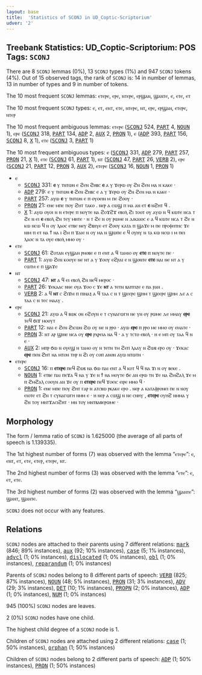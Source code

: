 ```yaml
---
layout: base
title:  'Statistics of SCONJ in UD_Coptic-Scriptorium'
udver: '2'
---
```


## Treebank Statistics: UD_Coptic-Scriptorium: POS Tags: `SCONJ`

There are 8 `SCONJ` lemmas (0%), 13 `SCONJ` types (1%) and 947 `SCONJ` tokens (4%).
Out of 15 observed tags, the rank of `SCONJ` is: 14 in number of lemmas, 13 in number of types and 9 in number of tokens.

The 10 most frequent `SCONJ` lemmas: ⲉⲧⲉⲣⲉ, ⲉⲣⲉ, ⲛⲧⲉⲣⲉ, ⲉⲣϣⲁⲛ, ϣⲁⲛⲧⲉ, ⲉ, ⲉⲧⲉ, ⲉⲧ

The 10 most frequent `SCONJ` types:  ⲉ, ⲉⲧ, ⲉⲛⲧ, ⲉⲧⲉ, ⲛⲧⲉⲣⲉ, ⲛⲧ, ⲉⲣⲉ, ⲉⲣϣⲁⲛ, ⲉⲧⲉⲣⲉ, ⲛⲧⲉⲣ

The 10 most frequent ambiguous lemmas: ⲉⲧⲉⲣⲉ (<tt><a href="cop_scriptorium-pos-SCONJ.html">SCONJ</a></tt> 524, <tt><a href="cop_scriptorium-pos-PART.html">PART</a></tt> 4, <tt><a href="cop_scriptorium-pos-NOUN.html">NOUN</a></tt> 1), ⲉⲣⲉ (<tt><a href="cop_scriptorium-pos-SCONJ.html">SCONJ</a></tt> 318, <tt><a href="cop_scriptorium-pos-PART.html">PART</a></tt> 134, <tt><a href="cop_scriptorium-pos-ADP.html">ADP</a></tt> 2, <tt><a href="cop_scriptorium-pos-AUX.html">AUX</a></tt> 2, <tt><a href="cop_scriptorium-pos-PRON.html">PRON</a></tt> 1), ⲉ (<tt><a href="cop_scriptorium-pos-ADP.html">ADP</a></tt> 393, <tt><a href="cop_scriptorium-pos-PART.html">PART</a></tt> 156, <tt><a href="cop_scriptorium-pos-SCONJ.html">SCONJ</a></tt> 8, <tt><a href="cop_scriptorium-pos-X.html">X</a></tt> 1), ⲉⲧⲉ (<tt><a href="cop_scriptorium-pos-SCONJ.html">SCONJ</a></tt> 3, <tt><a href="cop_scriptorium-pos-PART.html">PART</a></tt> 1)

The 10 most frequent ambiguous types:  ⲉ (<tt><a href="cop_scriptorium-pos-SCONJ.html">SCONJ</a></tt> 331, <tt><a href="cop_scriptorium-pos-ADP.html">ADP</a></tt> 279, <tt><a href="cop_scriptorium-pos-PART.html">PART</a></tt> 257, <tt><a href="cop_scriptorium-pos-PRON.html">PRON</a></tt> 21, <tt><a href="cop_scriptorium-pos-X.html">X</a></tt> 1), ⲉⲧⲉ (<tt><a href="cop_scriptorium-pos-SCONJ.html">SCONJ</a></tt> 61, <tt><a href="cop_scriptorium-pos-PART.html">PART</a></tt> 1), ⲛⲧ (<tt><a href="cop_scriptorium-pos-SCONJ.html">SCONJ</a></tt> 47, <tt><a href="cop_scriptorium-pos-PART.html">PART</a></tt> 26, <tt><a href="cop_scriptorium-pos-VERB.html">VERB</a></tt> 2), ⲉⲣⲉ (<tt><a href="cop_scriptorium-pos-SCONJ.html">SCONJ</a></tt> 21, <tt><a href="cop_scriptorium-pos-PART.html">PART</a></tt> 12, <tt><a href="cop_scriptorium-pos-PRON.html">PRON</a></tt> 3, <tt><a href="cop_scriptorium-pos-AUX.html">AUX</a></tt> 2), ⲉⲧⲉⲣⲉ (<tt><a href="cop_scriptorium-pos-SCONJ.html">SCONJ</a></tt> 16, <tt><a href="cop_scriptorium-pos-NOUN.html">NOUN</a></tt> 1, <tt><a href="cop_scriptorium-pos-PRON.html">PRON</a></tt> 1)


* ⲉ
  * <tt><a href="cop_scriptorium-pos-SCONJ.html">SCONJ</a></tt> 331: <b>ⲉ</b> ⲩ ⲧⲛⲧⲱⲛ ⲉ ϩⲉⲛ ϩⲏⲃⲥ <b>ⲉ</b> ⲁ ⲩ ϫⲉⲣⲱ ⲟⲩ ϩⲛ ϩⲉⲛ ⲙⲁ ⲛ ⲕⲁⲕⲉ ·
  * <tt><a href="cop_scriptorium-pos-ADP.html">ADP</a></tt> 279: ⲉ ⲩ ⲧⲛⲧⲱⲛ <b>ⲉ</b> ϩⲉⲛ ϩⲏⲃⲥ ⲉ ⲁ ⲩ ϫⲉⲣⲱ ⲟⲩ ϩⲛ ϩⲉⲛ ⲙⲁ ⲛ ⲕⲁⲕⲉ ·
  * <tt><a href="cop_scriptorium-pos-PART.html">PART</a></tt> 257: ⲁⲩⲱ <b>ⲉ</b> ⲩ ⲧⲛⲧⲱⲛ ⲉ ⲡ ⲟⲩⲟⲉⲓⲛ ⲙ ⲡⲉ ϩⲟⲟⲩ ·
  * <tt><a href="cop_scriptorium-pos-PRON.html">PRON</a></tt> 21: ⲉⲛⲉ ⲙⲡⲉ ⲡⲟⲩ ϩⲏⲧ ⲧⲁⲕⲟ . ⲛⲉⲣ ⲁ ⲥⲱϣ ⲡ ⲙⲁ ⲁⲛ ⲉⲧ <b>ⲉ</b> ⲛϩⲏⲧ ϥ .
  * <tt><a href="cop_scriptorium-pos-X.html">X</a></tt> 1: ⲁⲩⲱ ⲟⲩⲟⲓ ⲛ ⲛ ⲉⲧⲉⲣⲉ ⲡ ⲛⲟⲩⲧⲉ ⲛⲁ ϩⲟϫϩϫ ⲉⲃⲟⲗ ϩⲓ ⲧⲟⲟⲧ ⲟⲩ ⲁⲩⲱ ⲛ ϥ ⲕⲱⲧⲉ ⲛⲥⲁ ⲧ ϩⲉ ⲛ ⲉⲓ <b>ⲉ</b> ⲉⲃⲟⲗ ϩⲛ ⲧⲉⲩ ⲙⲏⲧⲉ · ⲛ ⲧ ϩⲉ ⲛ ⲟⲩ ⲣⲱⲙⲉ ⲛ ⲇⲓⲕⲁⲓⲟⲥ ⲉ ⲁ ϥ ⲕⲱⲧⲉ ⲛⲥⲁ ⲧ ϩⲉ ⲛ ⲕⲱ ⲛⲥⲱ ϥ ⲛ ⲟⲩ ⲗⲁⲟⲥ ⲉⲧⲃⲉ ⲛⲉⲩ ϩⲃⲏⲩⲉ ⲉⲧ ϩⲟⲟⲩ ⲕⲁⲧⲁ ⲡ ϣⲁϫⲉ ⲙ ⲡⲉ ⲡⲣⲟⲫⲏⲧⲏⲥ ϫⲉ ⲛⲓⲙ ⲡ ⲉⲧ ⲛⲁ ϯ ⲛⲁ ⲓ ϩⲙ ⲡ ϫⲁⲓⲉ ⲛ ⲟⲩ ⲙⲁ ⲛ ϣⲱⲡⲉ ⲉ ϥ ⲟⲩⲏⲩ ⲛ ⲧⲁ ⲕⲱ ⲛⲥⲱ ⲓ ⲙ ⲡⲉⲓ ⲗⲁⲟⲥ ⲛ ⲧⲁ ⲟⲩⲉ ⲉⲃⲟⲗ ⲙⲙⲟ ⲟⲩ ·
* ⲉⲧⲉ
  * <tt><a href="cop_scriptorium-pos-SCONJ.html">SCONJ</a></tt> 61: ϩⲟⲧⲁⲛ ⲉⲩϣⲁⲛ ⲣⲛⲟⲃⲉ ⲉ ⲡ ⲉⲛⲧ ⲁ ϥ ⲧⲁⲙⲓⲟ ⲟⲩ <b>ⲉⲧⲉ</b> ⲡ ⲛⲟⲩⲧⲉ ⲡⲉ ·
  * <tt><a href="cop_scriptorium-pos-PART.html">PART</a></tt> 1: ⲁⲩⲱ ϩⲉⲛ ⲕⲟⲟⲩⲉ ⲛⲉ ⲛⲧ ⲁ ⲩ ϫⲟⲟⲩ ⲉϩⲣⲁⲓ ⲉ ⲛ ϣⲟⲛⲧⲉ <b>ⲉⲧⲉ</b> ⲛⲁⲓ ⲛⲉ ⲛⲧ ⲁ ⲩ ⲥⲱⲧⲙ ⲉ ⲡ ϣⲁϫⲉ
* ⲛⲧ
  * <tt><a href="cop_scriptorium-pos-SCONJ.html">SCONJ</a></tt> 47: <b>ⲛⲧ</b> ⲁ ϥ ⲉⲓ ⲉⲃⲟⲗ ϩⲛ ⲛⲉϥ ⲙⲉⲣⲟⲥ ·
  * <tt><a href="cop_scriptorium-pos-PART.html">PART</a></tt> 26: ϫⲉⲕⲁⲁⲥ ⲛⲛⲉ ⲟⲩⲁ ϫⲟⲟ ⲥ ϫⲉ <b>ⲛⲧ</b> ⲁ ⲧⲉⲧⲛ ⲃⲁⲡⲧⲓⲍⲉ ⲉ ⲡⲁ ⲣⲁⲛ .
  * <tt><a href="cop_scriptorium-pos-VERB.html">VERB</a></tt> 2: ⲁ ϥ <b>ⲛⲧ</b> ⲥ ϩⲓϫⲙ ⲡ ⲡⲓⲛⲁⲝ ⲁ ϥ ⲧⲁⲁ ⲥ ⲛ ⲧ ϣⲉⲉⲣⲉ ϣⲏⲙ ⲧ ϣⲉⲉⲣⲉ ϣⲏⲙ ⲇⲉ ⲁ ⲥ ⲧⲁⲁ ⲥ ⲛ ⲧⲉⲥ ⲙⲁⲁⲩ .
* ⲉⲣⲉ
  * <tt><a href="cop_scriptorium-pos-SCONJ.html">SCONJ</a></tt> 21: ⲁⲩⲱ ⲁ ϥ ⲃⲱⲕ ⲟⲛ ⲉϩⲟⲩⲛ ⲉ ⲧ ⲥⲩⲛⲁⲅⲱⲅⲏ ⲛⲉ ⲩⲛ ⲟⲩ ⲣⲱⲙⲉ ⲇⲉ ⲙⲙⲁⲩ <b>ⲉⲣⲉ</b> ⲧⲉϥ ϭⲓϫ ⲙⲟⲟⲩⲧ
  * <tt><a href="cop_scriptorium-pos-PART.html">PART</a></tt> 12: ⲛⲁⲓ ⲉ ϩⲉⲛ ϩⲓⲥⲱⲛ ϩⲱ ⲟⲩ ⲛⲉ ⲛ ⲣⲣⲟ · ⲁⲩⲱ <b>ⲉⲣⲉ</b> ⲡ ⲣⲣⲟ ⲙⲉ ⲙⲙⲟ ⲟⲩ ⲉⲙⲁⲧⲉ ·
  * <tt><a href="cop_scriptorium-pos-PRON.html">PRON</a></tt> 3: ⲛⲧ ⲁⲣ ϣⲓⲛⲉ ⲛⲥⲁ ⲟⲩ <b>ⲉⲣⲉ</b> ⲣⲭⲣⲉⲓⲁ ⲛⲁ ϥ · ⲁ ⲩ ⲧⲥⲧⲟ ⲉⲃⲟⲗ · ⲏ ⲉ ⲙⲡ ⲟⲩ ⲧⲁⲁ ϥ ⲛ ⲉ ·
  * <tt><a href="cop_scriptorium-pos-AUX.html">AUX</a></tt> 2: ⲙⲡⲣ ϭⲱ ⲛ ⲟⲩⲉϣ ⲛ ⲧⲁⲙⲟ ⲟⲩ ⲛ ⲧⲉⲧⲛ ⲧⲙ ϩⲉⲡ ⲗⲁⲁⲩ ⲛ ϩⲱⲃ ⲉⲣⲟ ⲟⲩ · ϫⲉⲕⲁⲥ <b>ⲉⲣⲉ</b> ⲡⲉⲛ ϩⲏⲧ ⲛⲁ ⲙⲧⲟⲛ ⲧⲏⲣ ⲛ ϩⲓ ⲟⲩ ⲥⲟⲡ ⲁⲛⲟⲛ ⲁⲩⲱ ⲛⲧⲱⲧⲛ ·
* ⲉⲧⲉⲣⲉ
  * <tt><a href="cop_scriptorium-pos-SCONJ.html">SCONJ</a></tt> 16: ⲡ <b>ⲉⲧⲉⲣⲉ</b> ⲡⲉϥ ϩⲱⲃ ⲛⲁ ϭⲱ ⲡⲁⲓ ⲉⲛⲧ ⲁ ϥ ⲕⲟⲧ ϥ ϥ ⲛⲁ ϫⲓ ⲛ ⲟⲩ ⲃⲉⲕⲉ .
  * <tt><a href="cop_scriptorium-pos-NOUN.html">NOUN</a></tt> 1: ⲉⲧⲃⲉ ⲡⲁⲓ ⲡⲉϫⲁ ϥ ⲛⲁ ⲩ ϫⲉ ⲛ ϯ ⲛⲁ ⲙⲟⲩⲧⲉ ϭⲉ ⲁⲛ ⲉⲣⲱ ⲧⲛ ϫⲉ ⲛⲁ ϩⲙϩⲁⲗ ϫⲉ ⲙ ⲡ ϩⲙϩⲁⲗ ⲥⲟⲟⲩⲛ ⲁⲛ ϫⲉ ⲟⲩ ⲡ <b>ⲉⲧⲉⲣⲉ</b> ⲡⲉϥ ϫⲟⲉⲓⲥ ⲉⲓⲣⲉ ⲙⲙⲟ ϥ ·
  * <tt><a href="cop_scriptorium-pos-PRON.html">PRON</a></tt> 1: ⲉⲛⲉ ⲙⲡⲉ ⲡⲟⲩ ϩⲏⲧ ⲅⲁⲣ ⲛ ⲁⲧⲥⲃⲱ ⲣⲕⲁⲕⲉ ⲉⲣⲟ . ⲛⲉⲣ ⲁ ⲕⲁⲧⲁⲫⲣⲟⲛⲉⲓ ⲡⲉ ⲛ ⲛⲟⲩ ⲉⲓⲟⲧⲉ ⲉⲧ ϩⲛ ⲧ ⲥⲩⲛⲁⲅⲱⲅⲏ ⲛⲙⲙ ⲉ · ⲏ ⲛⲉⲣ ⲁ ⲥⲱϣ ⲛ ⲛⲉ ⲥⲛⲏⲩ , <b>ⲉⲧⲉⲣⲉ</b> ⲟⲩⲏϩ ⲛⲙⲙⲁ ⲩ ϩⲛ ⲧⲟⲩ ⲙⲛⲧϫⲁⲥⲓϩⲏⲧ · ⲙⲛ ⲧⲟⲩ ⲙⲛⲧⲃⲁⲃⲉⲣⲱⲙⲉ ·

## Morphology

The form / lemma ratio of `SCONJ` is 1.625000 (the average of all parts of speech is 1.139335).

The 1st highest number of forms (7) was observed with the lemma “ⲉⲧⲉⲣⲉ”: ⲉ, ⲉⲛⲧ, ⲉⲧ, ⲉⲧⲉ, ⲉⲧⲉⲣ, ⲉⲧⲉⲣⲉ, ⲛⲧ.

The 2nd highest number of forms (3) was observed with the lemma “ⲉⲧⲉ”: ⲉ, ⲉⲧ, ⲉⲧⲉ.

The 3rd highest number of forms (2) was observed with the lemma “ϣⲁⲛⲧⲉ”: ϣⲁⲛⲧ, ϣⲁⲛⲧⲉ.

`SCONJ` does not occur with any features.


## Relations

`SCONJ` nodes are attached to their parents using 7 different relations: <tt><a href="cop_scriptorium-dep-mark.html">mark</a></tt> (846; 89% instances), <tt><a href="cop_scriptorium-dep-aux.html">aux</a></tt> (92; 10% instances), <tt><a href="cop_scriptorium-dep-case.html">case</a></tt> (5; 1% instances), <tt><a href="cop_scriptorium-dep-advcl.html">advcl</a></tt> (1; 0% instances), <tt><a href="cop_scriptorium-dep-dislocated.html">dislocated</a></tt> (1; 0% instances), <tt><a href="cop_scriptorium-dep-obl.html">obl</a></tt> (1; 0% instances), <tt><a href="cop_scriptorium-dep-reparandum.html">reparandum</a></tt> (1; 0% instances)

Parents of `SCONJ` nodes belong to 8 different parts of speech: <tt><a href="cop_scriptorium-pos-VERB.html">VERB</a></tt> (825; 87% instances), <tt><a href="cop_scriptorium-pos-NOUN.html">NOUN</a></tt> (48; 5% instances), <tt><a href="cop_scriptorium-pos-PRON.html">PRON</a></tt> (31; 3% instances), <tt><a href="cop_scriptorium-pos-ADV.html">ADV</a></tt> (29; 3% instances), <tt><a href="cop_scriptorium-pos-DET.html">DET</a></tt> (10; 1% instances), <tt><a href="cop_scriptorium-pos-PROPN.html">PROPN</a></tt> (2; 0% instances), <tt><a href="cop_scriptorium-pos-ADP.html">ADP</a></tt> (1; 0% instances), <tt><a href="cop_scriptorium-pos-NUM.html">NUM</a></tt> (1; 0% instances)

945 (100%) `SCONJ` nodes are leaves.

2 (0%) `SCONJ` nodes have one child.

The highest child degree of a `SCONJ` node is 1.

Children of `SCONJ` nodes are attached using 2 different relations: <tt><a href="cop_scriptorium-dep-case.html">case</a></tt> (1; 50% instances), <tt><a href="cop_scriptorium-dep-orphan.html">orphan</a></tt> (1; 50% instances)

Children of `SCONJ` nodes belong to 2 different parts of speech: <tt><a href="cop_scriptorium-pos-ADP.html">ADP</a></tt> (1; 50% instances), <tt><a href="cop_scriptorium-pos-PRON.html">PRON</a></tt> (1; 50% instances)

